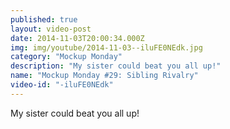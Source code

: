 ```yaml
---
published: true
layout: video-post
date: 2014-11-03T20:00:34.000Z
img: img/youtube/2014-11-03--iluFE0NEdk.jpg
category: "Mockup Monday"
description: "My sister could beat you all up!"
name: "Mockup Monday #29: Sibling Rivalry"
video-id: "-iluFE0NEdk"
---
```

My sister could beat you all up!
